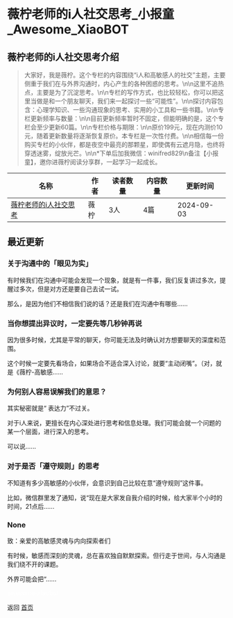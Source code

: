 # 薇柠老师的i人社交思考_小报童_Awesome_XiaoBOT

## 薇柠老师的i人社交思考介绍
> 大家好，我是薇柠。这个专栏的内容围绕“i人和高敏感人的社交”主题，主要侧重于我们在与外界沟通时，内心产生的各种困惑的思考。\n\n这里不追热点，主要是为了沉淀思考。\n\n专栏的写作方式，也比较轻松，你可以把这里当做是和一个朋友聊天，我们来一起探讨一些“可能性”。\n\n探讨内容包含：心理学知识、一些沟通现象的思考、实用的小工具和一些书籍。\n\n专栏更新频率与数量：\n\n目前更新频率暂时不固定，但能明确的是，这个专栏会至少更新60篇。\n\n专栏价格与期限：\n\n原价199元，现在内测价10元，随着更新数量将逐渐恢复原价。本专栏是一次性付费。\n\n相信每一份购买专栏的小伙伴，都是夜空中最亮的那颗星，即使偶有云遮月隐，也终将穿透迷雾，绽放光芒。\n\n*下单后加我微信：winifred829\n备注【小报童】，邀你进薇柠阅读分享群，一起学习一起成长。  
  


|名称|作者|读者数量|内容数量|更新时间|
|---|---|---|---|---|
|[薇柠老师的i人社交思考](https://xiaobot.net/p/winifred829?refer=9c3f1c95-a052-465a-9902-f6d75080262a)|薇柠|3人|4篇|2024-09-03|

## 最近更新
### 关于沟通中的「眼见为实」

有时候我们在沟通中可能会发现一个现象，就是有一件事，我们反复讲过多次，提醒过多次，但是对方还是要自己去试一试。

那么，是因为他们不相信我们说的话？还是我们在沟通中有哪些......

### 当你想提出异议时，一定要先等几秒钟再说

因为很多时候，尤其是平常的聊天，你可能无法及时确认对方想要聊天的深度和范围。

这个时候一定要先看场合，如果场合不适合深入讨论，就要“主动闭嘴”。（对，就是《薇柠-高敏感......

### 为何别人容易误解我们的意思？

其实秘密就是“ 表达力”不过关。

对于i人来说，更擅长在内心深处进行思考和信息处理。我们可能会就一个问题的某一个层面，进行深入的思考。

可以说......

### 对于是否「遵守规则」的思考

不知道有多少高敏感的小伙伴，会意识到自己比较在意“遵守规则”这件事。



比如，微信群里发了通知，说“现在是大家发自我介绍的时候，给大家半个小时的时间，21点后......

### None

致：亲爱的高敏感灵魂与内向探索者们

有时候，敏感而深刻的灵魂，总在喜欢独自默默探索。但行走于世间，与人沟通是我们绕不开的课题。

外界可能会把“......


<a href="https://github.com/Reno9527/awesome-xiaobot" style="color: white; text-decoration: none;">awesome-xiaobot</a>

返回 [首页](../README.md)
